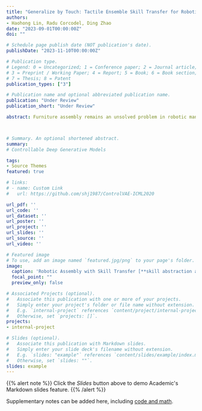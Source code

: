 ```yaml
---
title: "Generalize by Touch: Tactile Ensemble Skill Transfer for Robotic Assembly"
authors:
- Haohong Lin, Radu Corcodel, Ding Zhao
date: "2023-09-01T00:00:00Z"
doi: ""

# Schedule page publish date (NOT publication's date).
publishDate: "2023-11-10T00:00:00Z"

# Publication type.
# Legend: 0 = Uncategorized; 1 = Conference paper; 2 = Journal article;
# 3 = Preprint / Working Paper; 4 = Report; 5 = Book; 6 = Book section;
# 7 = Thesis; 8 = Patent
publication_types: ["3"]

# Publication name and optional abbreviated publication name.
publication: "Under Review"
publication_short: "Under Review"

abstract: Furniture assembly remains an unsolved problem in robotic manipulation due to its long task horizon and nongeneralizable operations plan. This paper presents the Tactile Ensemble Skill Transfer (TEST) framework, a pioneering offline reinforcement learning (RL) approach that incorporates tactile feedback in the control loop. TEST's core design is to learn a skill transition model for high-level planning, along with a set of adaptive intra-skill goal-reaching policies. Such design aims to solve the robotic furniture assembly problem in a more generalizable way, facilitating seamless chaining of skills for this long-horizon task. We first sample demonstration from a set of heuristic policies and trajectories consisting of a set of randomized sub-skill segments, enabling the acquisition of rich robot trajectories that capture skill stages, robot states, visual indicators, and crucially, tactile signals. Leveraging these trajectories, our offline RL method discerns skill termination conditions and coordinates skill transitions. Our evaluations highlight the proficiency of TEST on the in-distribution furniture assemblies, its adaptability to unseen furniture configurations, and its robustness against visual disturbances. Ablation studies further accentuate the pivotal role of two algorithmic components, i.e. the skill transition model and tactile ensemble policies. Results indicate that TEST can achieve a success rate of 90% and is over 4 times more efficient than the heuristic policy in both in-distribution and generalization settings, suggesting a scalable skill transfer approach for contact-rich manipulation. 



# Summary. An optional shortened abstract.
summary: 
# Controllable Deep Generative Models

tags:
- Source Themes
featured: true

# links:
# - name: Custom Link
#   url: https://github.com/shj1987/ControlVAE-ICML2020

url_pdf: ''
url_code: ''
url_dataset: ''
url_poster: ''
url_project: ''
url_slides: ''
url_source: ''
url_video: ''

# Featured image
# To use, add an image named `featured.jpg/png` to your page's folder. 
image:
  caption: 'Robotic Assembly with Skill Transfer [**skill abstraction and skill chaining**](https://unsplash.com/photos/s9CC2SKySJM)'
  focal_point: ""
  preview_only: false

# Associated Projects (optional).
#   Associate this publication with one or more of your projects.
#   Simply enter your project's folder or file name without extension.
#   E.g. `internal-project` references `content/project/internal-project/index.md`.
#   Otherwise, set `projects: []`.
projects:
- internal-project

# Slides (optional).
#   Associate this publication with Markdown slides.
#   Simply enter your slide deck's filename without extension.
#   E.g. `slides: "example"` references `content/slides/example/index.md`.
#   Otherwise, set `slides: ""`.
slides: example
---
```


{{% alert note %}}
Click the *Slides* button above to demo Academic's Markdown slides feature.
{{% /alert %}}

Supplementary notes can be added here, including [code and math](https://sourcethemes.com/academic/docs/writing-markdown-latex/).

